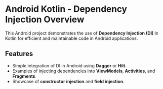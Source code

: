 # Android Kotlin - Dependency Injection Overview

This Android project demonstrates the use of **Dependency Injection (DI)** in Kotlin for efficient and maintainable code in Android applications.

## Features
- Simple integration of DI in Android using **Dagger** or **Hilt**.
- Examples of injecting dependencies into **ViewModels**, **Activities**, and **Fragments**.
- Showcase of **constructor injection** and **field injection**.